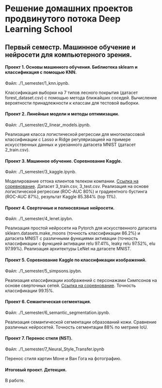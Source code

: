 # Решение домашних проектов продвинутого потока Deep Learning School

## Первый семестр. Машинное обучение и нейросети для компьютерного зрения.

#### Проект 1. Основы машинного обучения. Библиотека sklearn и классификация с помощью KNN.
Файл: ./1_semester/1_knn.ipynb.

Классификация выборки на 7 типов лесного покрытия (датасет forest_dataset.csv) с помощью метода ближайших соседей. Вычисление вероятности принадлежности к классам для тестовой выборки. 

#### Проект 2. Линейные модели и методы оптимизации.
Файл: ./1_semester/2_linear_models.ipynb.

Реализация класса логистической регрессии для многоклассовой классификации с Lasso и Ridge регуляризацией на примере искусственных данных и урезанного датасета MNIST (датасет 2_train.csv).

#### Проект 3. Машинное обучение. Соревнование Kaggle. 

Файл: ./1_semester/3_kaggle.ipynb.

Моделирование оттока клиентов телеком компании. [Ссылка на соревнование](https://www.kaggle.com/c/advanced-dls-fall-2020). Датасет 3_train.csv, 3_test.csv. Реализация на основе логистической регрессии (ROC-AUC 80%) и градиентного бустинга (ROC-AUC 87%), результат Kaggle 85.384% (top 11%).

#### Проект 4. Сверточные и полносвязные нейросети.

Файл: ./1_semester/4_lenet.ipybn.

Реализация простой нейросети на Pytorch для искусственного датасета sklearn.datasets.make_moons (точность классификации 86.2%) и датасета MNIST с различными функциями активации (точность классификации с функцией активации relu 97.41%, leaky relu 97.52%, elu 97.99%). Реализация архитектуры LeNet на датаcете MNIST.

#### Проект 5. Соревнование Kaggle по классификации изображений.

Файл: ./1_semester/5_simpsons.ipybn.

Реализация классификации изображений с персонажами Симпсонов на основе сверточных сетей. [Ссылка на соревнование](https://www.kaggle.com/c/journey-springfield). Точность классификации 99.15%.

#### Проект 6. Семантическая сегментация.

Файл: ./1_semester/6_semantic_segmentation.ipynb.

Реализация семантической сегментации образований кожи. Сравнение различных нейросетей. Точность сегментации 88% по метрике IoU.

#### Проект 7. Перенос стиля (NST).

Файл: ./1_semester/7_Neural_Style_Transfer.ipynb

Перенос стиля картин Моне и Ван Гога на фотографию.

#### Итоговый проект. Детекция.

В работе.
